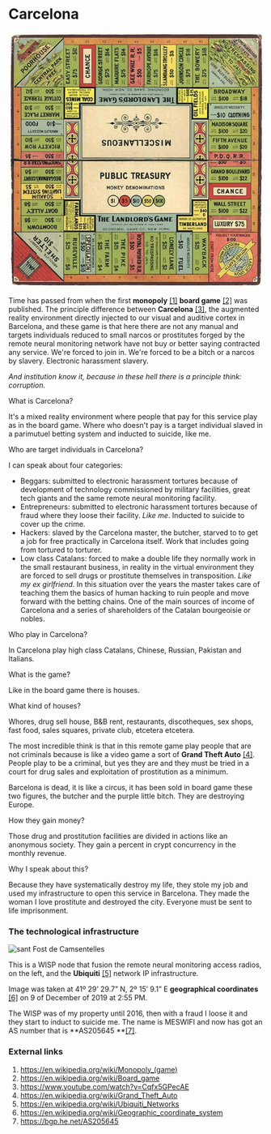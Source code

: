 # Carcelona

![Monopoly](../Images/01-This-Is-What-the-First-Ever-Monopoly-Game-Looked-Like-courtesy-Thomas-E-Forsyth.jpg)

Time has passed from when the first **monopoly** [[1]](https://en.wikipedia.org/wiki/Monopoly_(game)) **board game** [[2]](https://en.wikipedia.org/wiki/Board_game) was published. The principle difference between **Carcelona** [[3]](https://www.youtube.com/watch?v=Cqfx5GPecAE), the augmented reality environment directly injected to our visual and auditive cortex in Barcelona, and these game is that here there are not any manual and targets individuals reduced to small narcos or prostitutes forged by the remote neural monitoring network have not buy or better saying contracted any service. We're forced to join in. We're forced to be a bitch or a narcos by slavery. Electronic harassment slavery.  

*And institution know it, because in these hell there is a principle think: corruption.*

What is Carcelona?

It's a mixed reality environment where people that pay for this service play as in the board game. Where who doesn't pay is a target individual slaved in a parimutuel betting system and inducted to suicide, like me. 

Who are target individuals in Carcelona?

I can speak about four categories:

- Beggars: submitted to electronic harassment tortures because of development of technology commissioned by military facilities, great tech giants and the same remote neural monitoring facility.
- Entrepreneurs: submitted to electronic harassment tortures because of fraud where they loose their facility. *Like me*. Inducted to suicide to cover up the crime.
- Hackers: slaved by the Carcelona master, the butcher, starved to to get a job for free practically in Carcelona itself. Work that includes going from tortured to torturer.
- Low class Catalans: forced to make a double life they normally work in the small restaurant business, in reality in the virtual environment they are forced to sell drugs or prostitute themselves in transposition. *Like my ex girlfriend*. In this situation over the years the master takes care of teaching them the basics of human hacking to ruin people and move forward with the betting chains. One of the main sources of income of Carcelona and a series of shareholders of the Catalan bourgeoisie or nobles.

Who play in Carcelona?

In Carcelona play high class Catalans, Chinese, Russian, Pakistan and Italians. 

What is the game?

Like in the board game there is houses. 

What kind of houses?

Whores, drug sell house, B&B rent, restaurants, discotheques, sex shops, fast food, sales squares, private club, etcetera etcetera.

The most incredible think is that in this remote game play people that are not criminals because is like a video game a sort of **Grand Theft Auto** [[4]](https://en.wikipedia.org/wiki/Grand_Theft_Auto). People play to be a criminal, but yes they are and they must be tried in a court for drug sales and exploitation of prostitution as a minimum.

Barcelona is dead, it is like a circus, it has been sold in board game these two figures, the butcher and the purple little bitch. They are destroying Europe.

How they gain money?

Those drug and prostitution facilities are divided in actions like an anonymous society. They gain a percent in crypt concurrency in the monthly revenue.

Why I speak about this?

Because they have systematically destroy my life, they stole my job and used my infrastructure to open this service in Barcelona. They made the woman I love prostitute and destroyed the city. Everyone must be sent to life imprisonment.

### The technological infrastructure

![sant Fost de Camsentelles](../Images/20191209_145540.jpg)

This is a WISP node that fusion the remote neural monitoring access radios, on the left, and the **Ubiquiti** [[5]](https://en.wikipedia.org/wiki/Ubiquiti_Networks) network IP infrastructure. 

Image was taken at 41º 29’ 29.7” N, 2º 15’ 9.1” E **geographical coordinates** [[6]](https://en.wikipedia.org/wiki/Geographic_coordinate_system) on 9 of December of 2019 at 2:55 PM.

The WISP was of my property until 2016, then with a fraud I loose it and they start to induct to suicide me. The name is MESWIFI and now has got an AS number that is **AS205645 **[[7]](https://bgp.he.net/AS205645).

###  External links

1. https://en.wikipedia.org/wiki/Monopoly_(game)
2. https://en.wikipedia.org/wiki/Board_game
3. https://www.youtube.com/watch?v=Cqfx5GPecAE
4. https://en.wikipedia.org/wiki/Grand_Theft_Auto
5. https://en.wikipedia.org/wiki/Ubiquiti_Networks
6. https://en.wikipedia.org/wiki/Geographic_coordinate_system
7. https://bgp.he.net/AS205645
